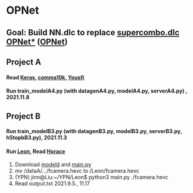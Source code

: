 # OPNet
## Goal: Build NN.dlc to replace [supercombo.dlc OPNet*](https://drive.google.com/file/d/1L8sWgYKtH77K6Kr3FQMETtAWeQNyyb8R/view) ([OPNet](http://www.nhcue.edu.tw/~jinnliu/teaching/AI17/supercombo.html))
## Project A 
#### Read [Keras](https://keras.io/examples/vision/deeplabv3_plus), [comma10k](https://github.com/commaai/comma10k), [Yousfi](https://github.com/YassineYousfi/comma10k-baseline)
#### Run train_modelA4.py (with datagenA4.py, modelA4.py, serverA4.py) , 2021.11.8
## Project B
#### Run train_modelB3.py (with datagenB3.py, modelB3.py, serverB3.py, h5topbB3.py), 2021.11.3
#### Run [Leon](https://docs.google.com/document/d/1tH6coTWyIQ3QZUrmNFav6xfYn9PV-mGk2FiN3yYW_IY/edit), Read [Horace](https://docs.google.com/presentation/d/1P7axiYXuvMwU9P5d8eX32zGA2yEuJudk/edit#slide=id.p1)
1. Download [modeld](https://github.com/littlemountainman/modeld) and [main.py](https://github.com/JinnAIGroup/OPNet/blob/main/main.py)
2. mv /dataA/.../fcamera.hevc to /Leon/fcamera.hevc
3. (YPN) jinn@Liu:~/YPN/Leon$ python3 main.py ./fcamera.hevc
4. Read output.txt
2021.9.5., 11.17
